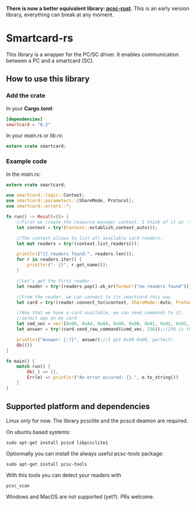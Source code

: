 <!--
@Author: ronan
@Date:   22-12-2016
@Email:  ronan.lashermes@inria.fr
@Last modified by:   ronan
@Last modified time: 28-12-2016
-->

**There is now a better equivalent library: [pcsc-rust](https://github.com/bluetech/pcsc-rust).**
This is an early version library, everything can break at any moment.

# Smartcard-rs

This library is a wrapper for the PC/SC driver. It enables communication between a PC and a smartcard (SC).

## How to use this library

### Add the crate

In your **Cargo.toml**:
```toml
[dependencies]
smartcard = "0.2"
```

In your *main.rs* or *lib.rs*:
```rust
extern crate smartcard;
```

### Example code

In the *main.rs*:
```rust
extern crate smartcard;

use smartcard::logic::Context;
use smartcard::parameters::{ShareMode, Protocol};
use smartcard::errors::*;

fn run() -> Result<()> {
    //First we create the resource manager context. I think of it as 'the driver'.
    let context = try!(Context::establish_context_auto());

    //The context allows to list all available card readers.
    let mut readers = try!(context.list_readers());

    println!("{} readers found:", readers.len());
    for r in readers.iter() {
        println!("- {}", r.get_name());
    }

    //Let's get the first reader.
    let reader = try!(readers.pop().ok_or(format!("no readers found")));

    //From the reader, we can connect to its smartcard this way.
    let card = try!(reader.connect_to(&context, ShareMode::Auto, Protocol::Auto));

    //Now that we have a card available, we can send commands to it.
    //select app on my card
    let cmd_vec = vec![0x00, 0xA4, 0x04, 0x00, 0x0B, 0x01, 0x02, 0x03, 0x04, 0x05, 0x06, 0x07, 0x08, 0x09, 0x00, 0x00];
    let answer = try!(card.send_raw_command(&cmd_vec, 256));//256 is the maximum size of the expected answer

    println!("Answer: {:?}", answer);//I get 0x90 0x00, perfect!
    Ok(())
}

fn main() {
    match run() {
        Ok(_) => {},
        Err(e) => println!("An error occured: {}.", e.to_string())
    }
}
```


## Supported platform and dependencies

Linux only for now. The library pcsclite and the pcscd deamon are required.

On ubuntu based systems:
```
sudo apt-get install pcscd libpcsclite1
```
Optionnally you can install the always useful pcsc-tools package:
```
sudo apt-get install pcsc-tools
```
With this tools you can detect your readers with
```
pcsc_scan
```

Windows and MacOS are not supported (yet?).
PRs welcome.
